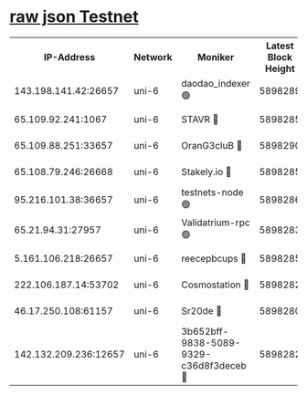 [raw json Testnet](https://rpc-check.junot.stavr.tech/junot/rpc-junot-result.json)
=


<table><tr><th>IP-Address</th><th>Network</th><th>Moniker</th><th>Latest Block Height</th><th>Earliest Block Height</th><th>Catching Up</th><th>Tx Index</th><th>Voting Power</th><th>Scan Time</th></tr><tr><td>143.198.141.42:26657</td><td>uni-6</td><td>daodao_indexer 🟢</td><td>5898289</td><td>1</td><td>False</td><td>off</td><td>0</td><td>2023-12-08T19:24:38.499074313UTC</td></tr><tr><td>65.109.92.241:1067</td><td>uni-6</td><td>STAVR 🔴</td><td>5898285</td><td>1138541</td><td>False</td><td>on</td><td>6042</td><td>2023-12-08T19:24:28.144670600UTC</td></tr><tr><td>65.109.88.251:33657</td><td>uni-6</td><td>OranG3cluB 🔴</td><td>5898290</td><td>1138541</td><td>False</td><td>on</td><td>11</td><td>2023-12-08T19:24:42.957111139UTC</td></tr><tr><td>65.108.79.246:26668</td><td>uni-6</td><td>Stakely.io 🔴</td><td>5898285</td><td>1570872</td><td>False</td><td>on</td><td>1192034</td><td>2023-12-08T19:24:29.111697247UTC</td></tr><tr><td>95.216.101.38:36657</td><td>uni-6</td><td>testnets-node 🟢</td><td>5898286</td><td>1615130</td><td>False</td><td>on</td><td>0</td><td>2023-12-08T19:24:31.480594809UTC</td></tr><tr><td>65.21.94.31:27957</td><td>uni-6</td><td>Validatrium-rpc 🟢</td><td>5898283</td><td>2943363</td><td>False</td><td>on</td><td>0</td><td>2023-12-08T19:24:23.650915051UTC</td></tr><tr><td>5.161.106.218:26657</td><td>uni-6</td><td>reecepbcups 🔴</td><td>5898285</td><td>4468422</td><td>False</td><td>on</td><td>105015</td><td>2023-12-08T19:24:28.758704570UTC</td></tr><tr><td>222.106.187.14:53702</td><td>uni-6</td><td>Cosmostation 🔴</td><td>5898282</td><td>5344501</td><td>False</td><td>on</td><td>110003</td><td>2023-12-08T19:24:21.216672579UTC</td></tr><tr><td>46.17.250.108:61157</td><td>uni-6</td><td>Sr20de 🔴</td><td>5898280</td><td>5727371</td><td>False</td><td>on</td><td>28</td><td>2023-12-08T19:24:15.449838805UTC</td></tr><tr><td>142.132.209.236:12657</td><td>uni-6</td><td>3b652bff-9838-5089-9329-c36d8f3deceb 🔴</td><td>5898282</td><td>5891280</td><td>False</td><td>on</td><td>157563</td><td>2023-12-08T19:24:19.830020988UTC</td></tr></table>